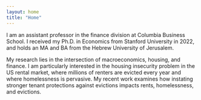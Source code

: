 ```yaml
---
layout: home
title: "Home"
---
```


I am an assistant professor in the finance division at Columbia Business School. I received my Ph.D. in Economics from Stanford University in 2022, and holds an MA and BA from the Hebrew University of Jerusalem. 

My research lies in the intersection of macroeconomics, housing, and finance. I am particularly interested in the housing insecurity problem in the US rental market, where millions of renters are evicted every year and where homelessness is pervasive. My recent work examines how instating stronger tenant protections against evictions impacts rents, homelessness, and evictions.
